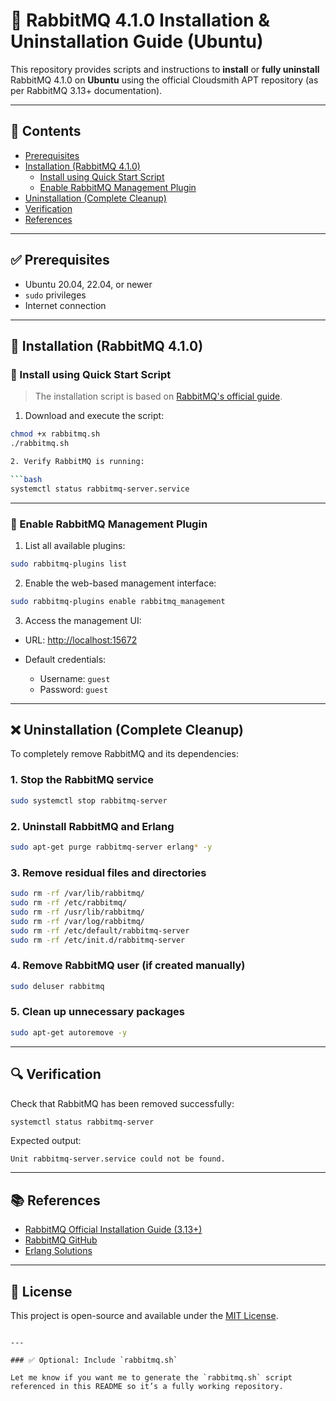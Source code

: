 # 🐰 RabbitMQ 4.1.0 Installation & Uninstallation Guide (Ubuntu)

This repository provides scripts and instructions to **install** or **fully uninstall** RabbitMQ 4.1.0 on **Ubuntu** using the official Cloudsmith APT repository (as per RabbitMQ 3.13+ documentation).

---

## 📁 Contents

- [Prerequisites](#prerequisites)
- [Installation (RabbitMQ 4.1.0)](#installation-rabbitmq-410)
  - [Install using Quick Start Script](#install-using-quick-start-script)
  - [Enable RabbitMQ Management Plugin](#enable-rabbitmq-management-plugin)
- [Uninstallation (Complete Cleanup)](#uninstallation-complete-cleanup)
- [Verification](#verification)
- [References](#references)

---

## ✅ Prerequisites

- Ubuntu 20.04, 22.04, or newer
- `sudo` privileges
- Internet connection

---

## 🚀 Installation (RabbitMQ 4.1.0)

### 📜 Install using Quick Start Script

> The installation script is based on [RabbitMQ's official guide](https://www.rabbitmq.com/docs/3.13/install-debian#apt-cloudsmith).

1. Download and execute the script:

```bash
chmod +x rabbitmq.sh
./rabbitmq.sh

2. Verify RabbitMQ is running:

```bash
systemctl status rabbitmq-server.service
```

---

### 🔌 Enable RabbitMQ Management Plugin

1. List all available plugins:

```bash
sudo rabbitmq-plugins list
```

2. Enable the web-based management interface:

```bash
sudo rabbitmq-plugins enable rabbitmq_management
```

3. Access the management UI:

* URL: [http://localhost:15672](http://localhost:15672)
* Default credentials:

  * Username: `guest`
  * Password: `guest`

---

## ❌ Uninstallation (Complete Cleanup)

To completely remove RabbitMQ and its dependencies:

### 1. Stop the RabbitMQ service

```bash
sudo systemctl stop rabbitmq-server
```

### 2. Uninstall RabbitMQ and Erlang

```bash
sudo apt-get purge rabbitmq-server erlang* -y
```

### 3. Remove residual files and directories

```bash
sudo rm -rf /var/lib/rabbitmq/
sudo rm -rf /etc/rabbitmq/
sudo rm -rf /usr/lib/rabbitmq/
sudo rm -rf /var/log/rabbitmq/
sudo rm -rf /etc/default/rabbitmq-server
sudo rm -rf /etc/init.d/rabbitmq-server
```

### 4. Remove RabbitMQ user (if created manually)

```bash
sudo deluser rabbitmq
```

### 5. Clean up unnecessary packages

```bash
sudo apt-get autoremove -y
```

---

## 🔍 Verification

Check that RabbitMQ has been removed successfully:

```bash
systemctl status rabbitmq-server
```

Expected output:

```
Unit rabbitmq-server.service could not be found.
```

---

## 📚 References

* [RabbitMQ Official Installation Guide (3.13+)](https://www.rabbitmq.com/docs/3.13/install-debian)
* [RabbitMQ GitHub](https://github.com/rabbitmq)
* [Erlang Solutions](https://www.erlang-solutions.com/resources/download.html)

---

## 📝 License

This project is open-source and available under the [MIT License](LICENSE).

```

---

### ✅ Optional: Include `rabbitmq.sh`

Let me know if you want me to generate the `rabbitmq.sh` script referenced in this README so it’s a fully working repository.
```